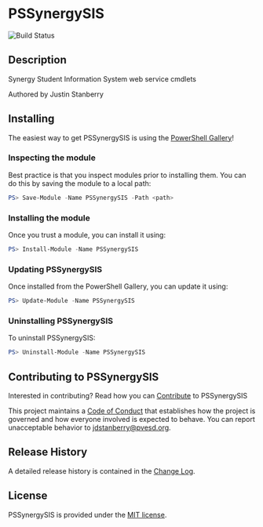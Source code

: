 # PSSynergySIS

![Build Status](https://build.status.url.here)

## Description

Synergy Student Information System web service cmdlets

Authored by Justin Stanberry

## Installing

The easiest way to get PSSynergySIS is using the [PowerShell Gallery](https://powershellgallery.com/packages/PSSynergySIS/)!

### Inspecting the module

Best practice is that you inspect modules prior to installing them. You can do this by saving the module to a local path:

``` PowerShell
PS> Save-Module -Name PSSynergySIS -Path <path>
```

### Installing the module

Once you trust a module, you can install it using:

``` PowerShell
PS> Install-Module -Name PSSynergySIS
```

### Updating PSSynergySIS

Once installed from the PowerShell Gallery, you can update it using:

``` PowerShell
PS> Update-Module -Name PSSynergySIS
```

### Uninstalling PSSynergySIS

To uninstall PSSynergySIS:

``` PowerShell
PS> Uninstall-Module -Name PSSynergySIS
```

## Contributing to PSSynergySIS

Interested in contributing? Read how you can [Contribute](contributing.md) to PSSynergySIS

This project maintains a [Code of Conduct](code-of-conduct.md) that establishes how the project is governed and how everyone involved is expected to behave. You can report unacceptable behavior to [jdstanberry@pvesd.org](mailto:jdstanberry@pvesd.org).

## Release History

A detailed release history is contained in the [Change Log](CHANGELOG.md).

## License

PSSynergySIS is provided under the [MIT license](LICENSE.md).
